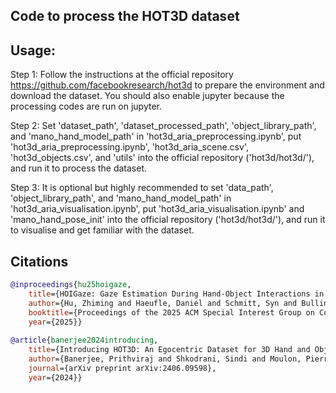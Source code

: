 ## Code to process the HOT3D dataset


## Usage:
Step 1: Follow the instructions at the official repository https://github.com/facebookresearch/hot3d to prepare the environment and download the dataset. You should also enable jupyter because the processing codes are run on jupyter.

Step 2: Set 'dataset_path', 'dataset_processed_path', 'object_library_path', and 'mano_hand_model_path' in 'hot3d_aria_preprocessing.ipynb', put 'hot3d_aria_preprocessing.ipynb', 'hot3d_aria_scene.csv', 'hot3d_objects.csv', and 'utils' into the official repository ('hot3d/hot3d/'), and run it to process the dataset.

Step 3: It is optional but highly recommended to set 'data_path', 'object_library_path', and 'mano_hand_model_path' in 'hot3d_aria_visualisation.ipynb', put 'hot3d_aria_visualisation.ipynb' and 'mano_hand_pose_init' into the official repository ('hot3d/hot3d/'), and run it to visualise and get familiar with the dataset.


## Citations

```bibtex
@inproceedings{hu25hoigaze,
	title={HOIGaze: Gaze Estimation During Hand-Object Interactions in Extended Reality Exploiting Eye-Hand-Head Coordination},
	author={Hu, Zhiming and Haeufle, Daniel and Schmitt, Syn and Bulling, Andreas},
	booktitle={Proceedings of the 2025 ACM Special Interest Group on Computer Graphics and Interactive Techniques},
	year={2025}}
	
@article{banerjee2024introducing,
	title={Introducing HOT3D: An Egocentric Dataset for 3D Hand and Object Tracking},
	author={Banerjee, Prithviraj and Shkodrani, Sindi and Moulon, Pierre and Hampali, Shreyas and Zhang, Fan and Fountain, Jade and Miller, Edward and Basol, Selen and Newcombe, Richard and Wang, Robert and others},
	journal={arXiv preprint arXiv:2406.09598},
	year={2024}}
```